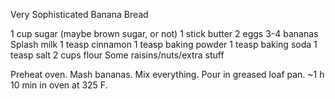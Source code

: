 Very Sophisticated Banana Bread

1 cup sugar (maybe brown sugar, or not)
1 stick butter
2 eggs
3-4 bananas
Splash milk
1 teasp cinnamon
1 teasp baking powder
1 teasp baking soda
1 teasp salt
2 cups flour
Some raisins/nuts/extra stuff

Preheat oven. Mash bananas. Mix everything. Pour in greased loaf pan. ~1 h 10 min in oven at 325 F. 

